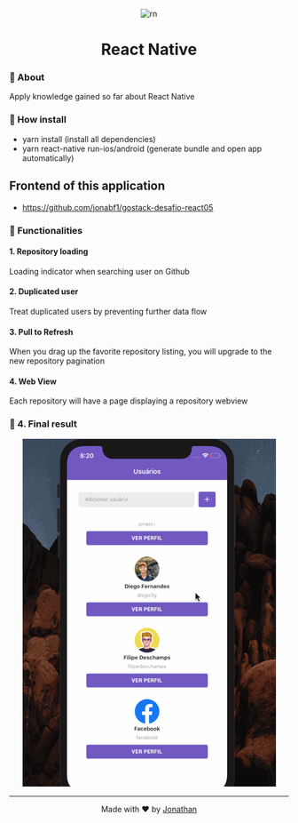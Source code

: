 <p align="center">
    <img alt="rn" src="https://rocketseat.com.br/static/images/update/curso-react-native.svg" width="120px"/>
</p>

<h1 align="center">React Native</h1>

### :rocket: About

Apply knowledge gained so far about React Native

### :rocket: How install
- yarn install (install all dependencies)
- yarn react-native run-ios/android (generate bundle and open app automatically)

## Frontend of this application
- https://github.com/jonabf1/gostack-desafio-react05

### :rocket: Functionalities

#### 1. Repository loading

Loading indicator when searching user on Github

#### 2. Duplicated user

Treat duplicated users by preventing further data flow

#### 3. Pull to Refresh

When you drag up the favorite repository listing, you will upgrade to the new repository pagination

#### 4. Web View

Each repository will have a page displaying a repository webview

### :rocket: 4. Final result

<p align="center">
<img src="assets/gifreactnative.gif" alt="gif"/>
</p>

<hr/>

<p align="center">
Made with ♥ by <a href="https://www.linkedin.com/in/jonathan-barros-franco">Jonathan</a>
</p>


